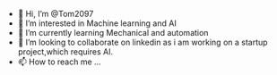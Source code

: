 - 👋 Hi, I’m @Tom2097
- 👀 I’m interested in Machine learning and AI
- 🌱 I’m currently learning Mechanical and automation
- 💞️ I’m looking to collaborate on linkedin as i am working on a startup project,which requires AI.
- 📫 How to reach me ...

<!---
Tom2097/Tom2097 is a ✨ special ✨ repository because its `README.md` (this file) appears on your GitHub profile.
You can click the Preview link to take a look at your changes.
--->
